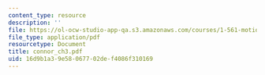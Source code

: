 ```yaml
---
content_type: resource
description: ''
file: https://ol-ocw-studio-app-qa.s3.amazonaws.com/courses/1-561-motion-based-design-fall-2003/16d9b1a39e58067702def4086f310169_connor_ch3.pdf
file_type: application/pdf
resourcetype: Document
title: connor_ch3.pdf
uid: 16d9b1a3-9e58-0677-02de-f4086f310169
---
```

